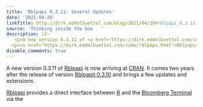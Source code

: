 ```yaml
---
title: 'Rblpapi 0.3.11: Several Updates'
date: '2021-04-20'
linkTitle: http://dirk.eddelbuettel.com/blog/2021/04/20#rblpapi_0.3.11
source: 'Thinking inside the box   '
description: |2-
   <p>A new version 0.3.11 of <a href="https://dirk.eddelbuettel.com/code/rblpapi.html">Rblpapi</a> is now arriving at <a href="https://cran.r-project.org">CRAN</a>. It comes two years after the release of version <a href="https://dirk.eddelbuettel.com/blog/2019/04/07#rblpapi_0.3.10">Rblpapit 0.3.10</a> and brings a few updates and extensions.</p>
  <p><a href="https://dirk.eddelbuettel.com/code/rblpapi.html">Rblpapi</a> provides a direct interface between <a href="https://www.r-project.org">R</a> and the <a href="https://en.wikipedia.org/wiki/Bloomberg_Terminal">Bloomberg Terminal</a> via the <a  ...
disable_comments: true
---
```

 <p>A new version 0.3.11 of <a href="https://dirk.eddelbuettel.com/code/rblpapi.html">Rblpapi</a> is now arriving at <a href="https://cran.r-project.org">CRAN</a>. It comes two years after the release of version <a href="https://dirk.eddelbuettel.com/blog/2019/04/07#rblpapi_0.3.10">Rblpapit 0.3.10</a> and brings a few updates and extensions.</p>
<p><a href="https://dirk.eddelbuettel.com/code/rblpapi.html">Rblpapi</a> provides a direct interface between <a href="https://www.r-project.org">R</a> and the <a href="https://en.wikipedia.org/wiki/Bloomberg_Terminal">Bloomberg Terminal</a> via the <a  ...